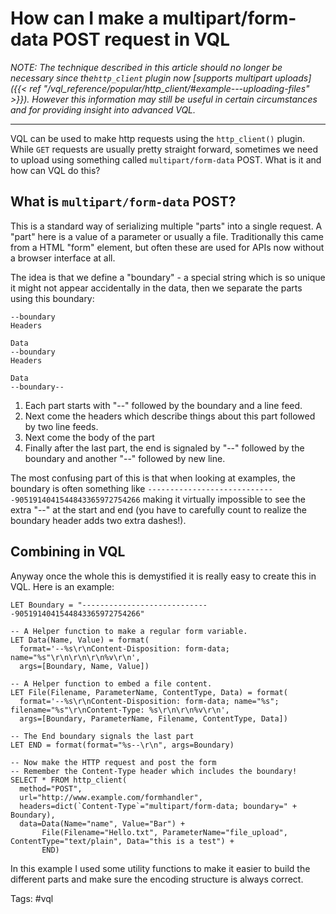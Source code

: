 
# How can I make a multipart/form-data POST request in VQL


_NOTE: The technique described in this article should no longer be necessary
since the`http_client` plugin now
[supports multipart uploads]({{< ref "/vql_reference/popular/http_client/#example---uploading-files" >}}).
However this information may still be useful in certain circumstances and for
providing insight into advanced VQL._

---

VQL can be used to make http requests using the `http_client()`
plugin. While `GET` requests are usually pretty straight forward,
sometimes we need to upload using something called
`multipart/form-data` POST. What is it and how can VQL do this?

## What is `multipart/form-data` POST?

This is a standard way of serializing multiple "parts" into a single
request. A "part" here is a value of a parameter or usually a
file. Traditionally this came from a HTML "form" element, but often
these are used for APIs now without a browser interface at all.

The idea is that we define a "boundary" - a special string which is so
unique it might not appear accidentally in the data, then we separate
the parts using this boundary:

```
--boundary
Headers

Data
--boundary
Headers

Data
--boundary--
```


1. Each part starts with "--" followed by the boundary and a line feed.
2. Next come the headers which describe things about this part
   followed by two line feeds.
3. Next come the body of the part
4. Finally after the last part, the end is signaled by "--" followed
   by the boundary and another "--" followed by new line.


The most confusing part of this is that when looking at examples, the
boundary is often something like
`-----------------------------9051914041544843365972754266` making it
virtually impossible to see the extra "--" at the start and end (you
have to carefully count to realize the boundary header adds two
extra dashes!).

## Combining in VQL

Anyway once the whole this is demystified it is really easy to create
this in VQL. Here is an example:

```vql
LET Boundary = "-----------------------------9051914041544843365972754266"

-- A Helper function to make a regular form variable.
LET Data(Name, Value) = format(
  format='--%s\r\nContent-Disposition: form-data; name="%s"\r\n\r\n\r\n%v\r\n',
  args=[Boundary, Name, Value])

-- A Helper function to embed a file content.
LET File(Filename, ParameterName, ContentType, Data) = format(
  format='--%s\r\nContent-Disposition: form-data; name="%s"; filename="%s"\r\nContent-Type: %s\r\n\r\n%v\r\n',
  args=[Boundary, ParameterName, Filename, ContentType, Data])

-- The End boundary signals the last part
LET END = format(format="%s--\r\n", args=Boundary)

-- Now make the HTTP request and post the form
-- Remember the Content-Type header which includes the boundary!
SELECT * FROM http_client(
  method="POST",
  url="http://www.example.com/formhandler",
  headers=dict(`Content-Type`="multipart/form-data; boundary=" + Boundary),
  data=Data(Name="name", Value="Bar") +
       File(Filename="Hello.txt", ParameterName="file_upload", ContentType="text/plain", Data="this is a test") +
       END)
```

In this example I used some utility functions to make it easier to build the
different parts and make sure the encoding structure is always correct.

Tags: #vql

